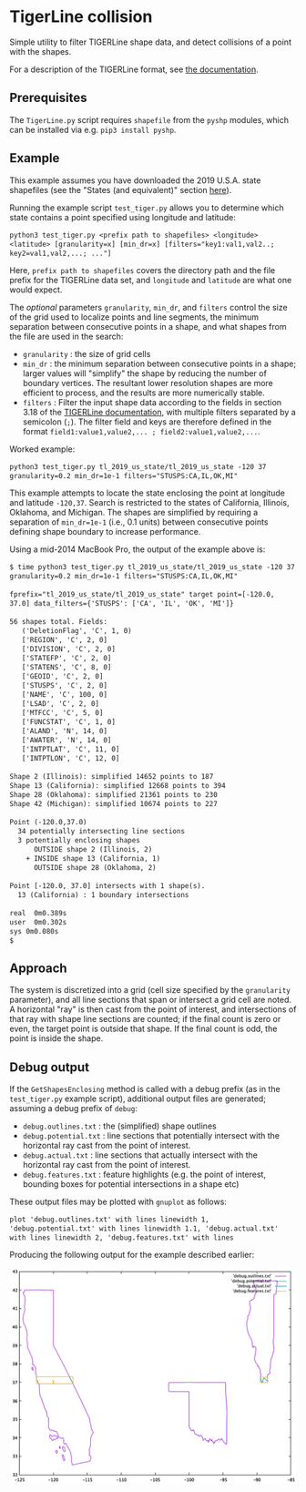 # TigerLine collision

Simple utility to filter TIGERLine shape data, and detect collisions of a point with the shapes.

For a description of the TIGERLine format, see [the documentation](https://www.census.gov/programs-surveys/geography/technical-documentation/complete-technical-documentation/tiger-geo-line.html).

## Prerequisites

The ``TigerLine.py`` script requires ``shapefile`` from the ``pyshp`` modules, which can be installed via e.g. ``pip3 install pyshp``.

## Example

This example assumes you have downloaded the 2019 U.S.A. state shapefiles (see the "States (and equivalent)" section [here](https://www.census.gov/cgi-bin/geo/shapefiles/index.php)).

Running the example script ``test_tiger.py`` allows you to determine which state contains a point specified using longitude and latitude:

```
python3 test_tiger.py <prefix path to shapefiles> <longitude> <latitude> [granularity=x] [min_dr=x] [filters="key1:val1,val2..; key2=val1,val2,...; ..."]
```

Here, ``prefix path to shapefiles`` covers the directory path and the file prefix for the TIGERLine data set, and ``longitude`` and ``latitude`` are what one would expect.

The _optional_ parameters ``granularity``, ``min_dr``, and ``filters`` control the size of the grid used to localize points and line segments, the minimum separation between consecutive points in a shape, and what shapes from the file are used in the search:

- ``granularity`` : the size of grid cells
- ``min_dr`` : the minimum separation between consecutive points in a shape; larger values will "simplify" the shape by reducing the number of boundary vertices. The resultant lower resolution shapes are more efficient to process, and the results are more numerically stable.
- ``filters`` : Filter the input shape data according to the fields in section 3.18 of the [TIGERLine documentation](https://www.census.gov/programs-surveys/geography/technical-documentation/complete-technical-documentation/tiger-geo-line.html), with multiple filters separated by a semicolon (``;``). The filter field and keys are therefore defined in the format ``field1:value1,value2,... ; field2:value1,value2,...``.

Worked example:

```
python3 test_tiger.py tl_2019_us_state/tl_2019_us_state -120 37 granularity=0.2 min_dr=1e-1 filters="STUSPS:CA,IL,OK,MI"
```

This example attempts to locate the state enclosing the point at longitude and latitude ``-120,37``. Search is restricted to the states of California, Illinois, Oklahoma, and Michigan. The shapes are simplified by requiring a separation of ``min_dr=1e-1`` (i.e., 0.1 units) between consecutive points defining  shape boundary to increase performance.

Using a mid-2014 MacBook Pro, the output of the example above is:

```
$ time python3 test_tiger.py tl_2019_us_state/tl_2019_us_state -120 37 granularity=0.2 min_dr=1e-1 filters="STUSPS:CA,IL,OK,MI"

fprefix="tl_2019_us_state/tl_2019_us_state" target point=[-120.0, 37.0] data_filters={'STUSPS': ['CA', 'IL', 'OK', 'MI']}

56 shapes total. Fields:
   ('DeletionFlag', 'C', 1, 0)
   ['REGION', 'C', 2, 0]
   ['DIVISION', 'C', 2, 0]
   ['STATEFP', 'C', 2, 0]
   ['STATENS', 'C', 8, 0]
   ['GEOID', 'C', 2, 0]
   ['STUSPS', 'C', 2, 0]
   ['NAME', 'C', 100, 0]
   ['LSAD', 'C', 2, 0]
   ['MTFCC', 'C', 5, 0]
   ['FUNCSTAT', 'C', 1, 0]
   ['ALAND', 'N', 14, 0]
   ['AWATER', 'N', 14, 0]
   ['INTPTLAT', 'C', 11, 0]
   ['INTPTLON', 'C', 12, 0]

Shape 2 (Illinois): simplified 14652 points to 187
Shape 13 (California): simplified 12668 points to 394
Shape 28 (Oklahoma): simplified 21361 points to 230
Shape 42 (Michigan): simplified 10674 points to 227

Point (-120.0,37.0)
  34 potentially intersecting line sections
  3 potentially enclosing shapes
      OUTSIDE shape 2 (Illinois, 2)
    + INSIDE shape 13 (California, 1)
      OUTSIDE shape 28 (Oklahoma, 2)

Point [-120.0, 37.0] intersects with 1 shape(s).
  13 (California) : 1 boundary intersections

real  0m0.389s
user  0m0.302s
sys 0m0.080s
$
```

## Approach

The system is discretized into a grid (cell size specified by the ``granularity`` parameter), and all line sections that span or intersect a grid cell are noted. A horizontal "ray" is then cast from the point of interest, and intersections of that ray with shape line sections are counted; if the final count is zero or even, the target point is outside that shape. If the final count is odd, the point is inside the shape.

## Debug output

If the ``GetShapesEnclosing`` method is called with a debug prefix (as in the ``test_tiger.py`` example script), additional output files are generated; assuming a debug prefix of ``debug``:

- ``debug.outlines.txt`` : the (simplified) shape outlines
- ``debug.potential.txt`` : line sections that potentially intersect with the horizontal ray cast from the point of interest.
- ``debug.actual.txt`` : line sections that actually intersect with the horizontal ray cast from the point of interest.
- ``debug.features.txt`` : feature highlights (e.g. the point of interest, bounding boxes for potential intersections in a shape etc)

These output files may be plotted with ``gnuplot`` as follows:

```
plot 'debug.outlines.txt' with lines linewidth 1, 'debug.potential.txt' with lines linewidth 1.1, 'debug.actual.txt' with lines linewidth 2, 'debug.features.txt' with lines
```

Producing the following output for the example described earlier:

![Example gnuplot output for the example described previously](output.png)
